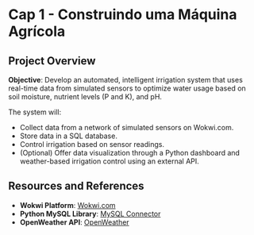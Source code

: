 # Cap 1 - Construindo uma Máquina Agrícola

## Project Overview

**Objective**: Develop an automated, intelligent irrigation system that uses real-time data from simulated sensors to optimize water usage based on soil moisture, nutrient levels (P and K), and pH.

The system will:

- Collect data from a network of simulated sensors on Wokwi.com.
- Store data in a SQL database.
- Control irrigation based on sensor readings.
- (Optional) Offer data visualization through a Python dashboard and weather-based irrigation control using an external API.

## Resources and References

- **Wokwi Platform**: [Wokwi.com](https://wokwi.com)
- **Python MySQL Library**: [MySQL Connector](https://pypi.org/project/mysql-connector-python/)
- **OpenWeather API**: [OpenWeather](https://openweathermap.org/api)
